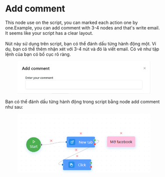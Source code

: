 # Add comment

This node use on the script, you can marked each action one by one.Example, you can add comment with 3-4 nodes and that's write email. It seems like your script has a clear layout.\
\
Nút này sử dụng trên script, bạn có thể đánh dấu từng hành động một. Ví dụ, bạn có thể thêm nhận xét với 3-4 nút và đó là viết email. Có vẻ như tập lệnh của bạn có bố cục rõ ràng.

<figure><img src="../../.gitbook/assets/image (8) (1) (1) (1) (1) (1).png" alt=""><figcaption></figcaption></figure>

Bạn có thể đánh dấu từng hành động trong script bằng node add comment như sau:

<figure><img src="../../.gitbook/assets/image (4) (1) (1) (1) (1) (1) (1) (1) (1).png" alt=""><figcaption></figcaption></figure>
